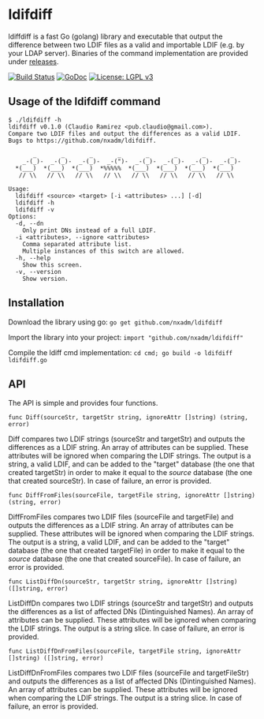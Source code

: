 # ldifdiff
ldiffdiff is a fast Go (golang) library and executable that output the
difference between two LDIF files as a valid and importable LDIF (e.g.
by your LDAP server). Binaries of the command implementation are 
provided under [releases](https://github.com/nxadm/ldifdiff/releases).

[![Build Status](https://travis-ci.org/nxadm/ldifdiff.svg?branch=master)](https://travis-ci.org/nxadm/ldifdiff)
[![GoDoc](https://godoc.org/github.com/nxadm/ldifdiff?status.svg)](https://godoc.org/github.com/nxadm/ldifdiff)
[![License: LGPL v3](https://img.shields.io/badge/License-LGPL%20v3-blue.svg)](http://www.gnu.org/licenses/lgpl-3.0)

## Usage of the ldifdiff command
```
$ ./ldifdiff -h
ldifdiff v0.1.0 (Claudio Ramirez <pub.claudio@gmail.com>).
Compare two LDIF files and output the differences as a valid LDIF.
Bugs to https://github.com/nxadm/ldifdiff.

       _       _       _       _       _       _       _       _
    _-(_)-  _-(_)-  _-(_)-  _-(")-  _-(_)-  _-(_)-  _-(_)-  _-(_)-
  *(___)  *(___)  *(___)  *%%%%%  *(___)  *(___)  *(___)  *(___)
   // \\   // \\   // \\   // \\   // \\   // \\   // \\   // \\

Usage:
  ldifdiff <source> <target> [-i <attributes> ...] [-d]
  ldifdiff -h
  ldifdiff -v
Options:
  -d, --dn
    Only print DNs instead of a full LDIF.
  -i <attributes>, --ignore <attributes>
	Comma separated attribute list.
	Multiple instances of this switch are allowed.
  -h, --help
  	Show this screen.
  -v, --version
  	Show version.
```

## Installation

Download the library using go:
```go get github.com/nxadm/ldifdiff```

Import the library into your project:
```import "github.com/nxadm/ldifdiff"```

Compile the ldiff cmd implementation:
```cd cmd; go build -o ldifdiff ldifdiff.go```


## API ##

The API is simple and provides four functions.

```func Diff(sourceStr, targetStr string, ignoreAttr []string) (string, error)```

Diff compares two LDIF strings (sourceStr and targetStr) and outputs the
differences as a LDIF string. An array of attributes can be supplied.
These attributes will be ignored when comparing the LDIF strings. The
output is a string, a valid LDIF, and can be added to the "target"
database (the one that created targetStr) in order to make it equal to
the *source* database (the one that created sourceStr). In case of
failure, an error is provided.


```func DiffFromFiles(sourceFile, targetFile string, ignoreAttr []string) (string, error)```

DiffFromFiles compares two LDIF files (sourceFile and targetFile) and
outputs the differences as a LDIF string. An array of attributes can be
supplied. These attributes will be ignored when comparing the LDIF
strings. The output is a string, a valid LDIF, and can be added to the
"target" database (the one that created targetFile) in order to make it
equal to the *source* database (the one that created sourceFile). In
case of failure, an error is provided.

```func ListDiffDn(sourceStr, targetStr string, ignoreAttr []string) ([]string, error)```

ListDiffDn compares two LDIF strings (sourceStr and targetStr) and
outputs the differences as a list of affected DNs (Dintinguished Names).
An array of attributes can be supplied. These attributes will be ignored
when comparing the LDIF strings. The output is a string slice. In case
of failure, an error is provided.

```func ListDiffDnFromFiles(sourceFile, targetFile string, ignoreAttr []string) ([]string, error)```

ListDiffDnFromFiles compares two LDIF files (sourceFile and
targetFileStr) and outputs the differences as a list of affected DNs
(Dintinguished Names). An array of attributes can be supplied. These
attributes will be ignored when comparing the LDIF strings. The output
is a string slice. In case of failure, an error is provided.

